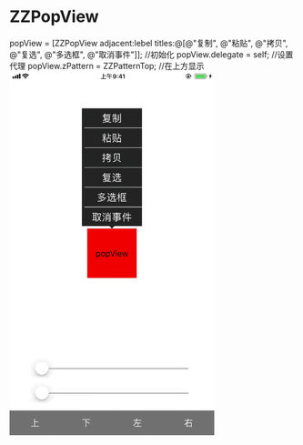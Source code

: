 # ZZPopView
popView = [ZZPopView adjacent:lebel titles:@[@"复制", @"粘贴", @"拷贝", @"复选", @"多选框", @"取消事件"]]; //初始化
popView.delegate = self;  //设置代理
popView.zPattern = ZZPatternTop;  //在上方显示
<img width="360" height="640" src="https://github.com/leizi0124/ZZPopView/blob/master/pop.gif"/> 

